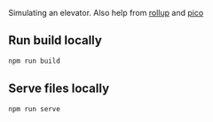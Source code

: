 Simulating an elevator. Also help from [rollup] and [pico]

[rollup]: https://rollupjs.org/guide/en/

## Run build locally

```bash
npm run build
```

## Serve files locally

```
npm run serve
```

[rollup]: https://rollupjs.org/guide/en/
[pico]: https://picocss.com/docs/